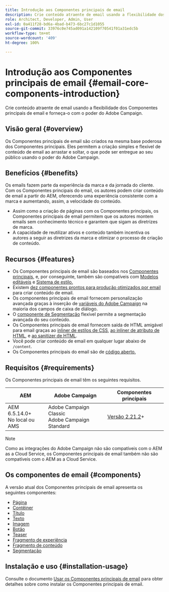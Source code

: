 ```yaml
---
title: Introdução aos Componentes principais de email
description: Crie conteúdo atraente de email usando a flexibilidade dos Componentes principais de email e forneça-o com o poder do Adobe Campaign.
role: Architect, Developer, Admin, User
exl-id: 0a411f28-bd6a-4bad-b473-6bc27c1d1055
source-git-commit: 33976c0e745ad091a142109f70541f01a31edc5b
workflow-type: tm+mt
source-wordcount: '409'
ht-degree: 100%

---
```



# Introdução aos Componentes principais de email {#email-core-components-introduction}

Crie conteúdo atraente de email usando a flexibilidade dos Componentes principais de email e forneça-o com o poder do Adobe Campaign.

## Visão geral {#overview}

Os Componentes principais de email são criados na mesma base poderosa dos Componentes principais. Eles permitem a criação simples e flexível de conteúdo de email ao arrastar e soltar, o que pode ser entregue ao seu público usando o poder do Adobe Campaign.

## Benefícios {#benefits}

Os emails fazem parte da experiência da marca e da jornada do cliente. Com os Componentes principais do email, os autores podem criar conteúdo de email a partir do AEM, oferecendo uma experiência consistente com a marca e aumentando, assim, a velocidade do conteúdo.

* Assim como a criação de páginas com os Componentes principais, os Componentes principais de email permitem que os autores montem emails sem conhecimento técnico e garantem que sigam as diretrizes de marca.
* A capacidade de reutilizar ativos e conteúdo também incentiva os autores a seguir as diretrizes da marca e otimizar o processo de criação de conteúdo.

## Recursos {#features}

* Os Componentes principais de email são baseados nos [Componentes principais,](/help/introduction.md) e, por conseguinte, também são compatíveis com [Modelos editáveis](https://experienceleague.adobe.com/docs/experience-manager-cloud-service/sites/authoring/features/templates.html?lang=pt-BR) e [Sistema de estilo.](https://experienceleague.adobe.com/docs/experience-manager-cloud-service/content/sites/authoring/features/style-system.html?lang=pt-BR)
* Existem [dez componentes prontos para produção otimizados por email](#components) para criar conteúdo de email.
* Os componentes principais de email fornecem personalização avançada graças à inserção de [variáveis do Adobe Campaign](campaign-variables.md) na maioria dos campos de caixa de diálogo.
* O [componente de Segmentação](/help/email/components/segmentation.md) flexível permite a segmentação avançada do seu conteúdo.
* Os Componentes principais de email fornecem saída de HTML amigável para email graças ao [inliner de estilos de CSS](https://github.com/adobe/aem-core-email-components/wiki/CSS-Styles-Inliner:-Technical-documentation), [ao inliner de atributo de HTML](https://github.com/adobe/aem-core-email-components/wiki/HTML-Inliner), e [ao sanitizer de HTML](https://github.com/adobe/aem-core-email-components/wiki/HTML-Sanitizing).
* Você pode criar conteúdo de email em qualquer lugar abaixo de `/content`.
* Os Componentes principais do email são de [código aberto.](https://github.com/adobe/aem-core-email-components)

## Requisitos {#requirements}

Os Componentes principais de email têm os seguintes requisitos.

| AEM | Adobe Campaign | Componentes principais  |
|---|---|---|
| AEM 6.5.14.0+<br>No local ou AMS | Adobe Campaign Classic<br>Adobe Campaign Standard | [Versão 2.21.2](/help/versions.md)+ |

>[!NOTE]
>
>Como as integrações do Adobe Campaign não são compatíveis com o AEM as a Cloud Service, os Componentes principais de email também não são compatíveis com o AEM as a Cloud Service.

## Os componentes de email {#components}

A versão atual dos Componentes principais de email apresenta os seguintes componentes:

* [Página](components/page.md)
* [Contêiner](components/container.md)
* [Título](components/title.md)
* [Texto](components/text.md)
* [Imagem](components/image.md)
* [Botão](components/button.md)
* [Teaser](components/teaser.md)
* [Fragmento de experiência](components/experience-fragment.md)
* [Fragmento de conteúdo](components/content-fragment.md)
* [Segmentação](components/segmentation.md)

## Instalação e uso {#installation-usage}

Consulte o documento [Usar os Componentes principais de email](using.md) para obter detalhes sobre como instalar os Componentes principais de email.

